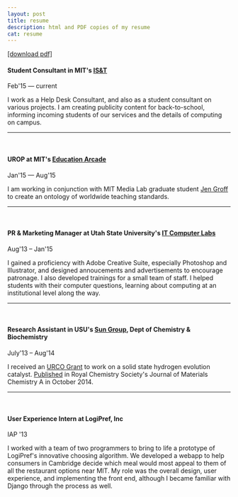 ```yaml
---
layout: post
title: resume
description: html and PDF copies of my resume
cat: resume
---
```


<a href="/lbogoev.pdf" target="_blank">[download pdf]</a>

#### Student Consultant in MIT's <a href="http://ist.mit.edu" target="_blank">IS&T</a>
Feb&#39;15 — current

I work as a Help Desk Consultant, and also as a student consultant on various projects. I am creating publicity content for back-to-school, informing incoming students of our services and the details of computing on campus. 

<hr/> <br/>

#### UROP at MIT's <a href="http://mitstep.org/" target="_blank">Education Arcade</a>
Jan&#39;15 — Aug&#39;15

I am working in conjunction with MIT Media Lab graduate student <a href="http://www.media.mit.edu/people/jgroff" target="_blank">Jen Groff</a> to create an ontology of worldwide teaching standards. 

<hr/> <br/>

#### PR & Marketing Manager at Utah State University's <a href="http://it.usu.edu/labs" target="_blank"> IT Computer Labs </a>   
Aug&#39;13 – Jan&#39;15
	

I gained a proficiency with Adobe Creative Suite, especially Photoshop and Illustrator, and designed annoucements and advertisements to encourage patronage. I also developed trainings for a small team of staff. I helped students with their computer questions, learning about computing at an institutional level along the way. 

<hr/> <br/>

#### Research Assistant in USU's <a href="http://www.yujiesun.org" target="_blank">Sun Group</a>, Dept of Chemistry & Biochemistry    
July&#39;13 – Aug&#39;14


I received an <a href="http://rgs.usu.edu/studentresearch/htm/ur-opportunities/fund-your-research/urco" target="_blank">URCO Grant</a> to work on a solid state hydrogen evolution catalyst. <a href="http://pubs.rsc.org/en/content/articlelanding/2014/ta/c4ta04339a#!divAbstract" target="_blank">Published</a> in Royal Chemistry Society's Journal of Materials Chemistry A in October 2014. 


<hr/> <br/>

#### User Experience Intern at LogiPref, Inc
IAP &#39;13

I worked with a team of two programmers to bring to life a prototype of LogiPref's innovative choosing algorithm. We developed a webapp to help consumers in Cambridge decide which meal would most appeal to them of all the restaurant options near MIT. My role was the overall design, user experience, and implementing the front end, although I became familiar with Django through the process as well.  
